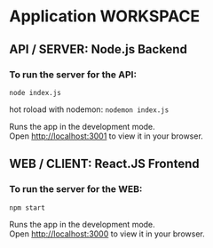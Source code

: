 # Application WORKSPACE 

## API / SERVER: Node.js Backend

### To run the server for the API:
`node index.js`

hot roload with nodemon: `nodemon index.js`

Runs the app in the development mode.\
Open [http://localhost:3001](http://localhost:3001) to view it in your browser.

## WEB / CLIENT: React.JS Frontend

### To run the server for the WEB:
`npm start`

Runs the app in the development mode.\
Open [http://localhost:3000](http://localhost:3000) to view it in your browser.